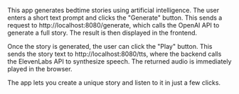 This app generates bedtime stories using artificial intelligence. The user enters a short text prompt and clicks the "Generate" button. This sends a request to http://localhost:8080/generate, which calls the OpenAI API to generate a full story. The result is then displayed in the frontend.

Once the story is generated, the user can click the "Play" button. This sends the story text to http://localhost:8080/tts, where the backend calls the ElevenLabs API to synthesize speech. The returned audio is immediately played in the browser.

The app lets you create a unique story and listen to it in just a few clicks.
